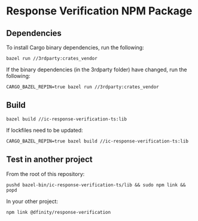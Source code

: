 # Response Verification NPM Package

## Dependencies

To install Cargo binary dependencies, run the following:
```shell
bazel run //3rdparty:crates_vendor
```

If the binary dependencies (in the 3rdparty folder) have changed, run the following:
```shell
CARGO_BAZEL_REPIN=true bazel run //3rdparty:crates_vendor
```

## Build

```shell
bazel build //ic-response-verification-ts:lib
```

If lockfiles need to be updated:
```shell
CARGO_BAZEL_REPIN=true bazel build //ic-response-verification-ts:lib
```

## Test in another project

From the root of this repository:

```shell
pushd bazel-bin/ic-response-verification-ts/lib && sudo npm link && popd
```

In your other project:

```shell
npm link @dfinity/response-verification
```

